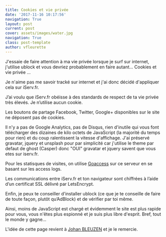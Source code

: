 ```yaml
---
title: Cookies et vie privée
date: '2017-11-16 10:17:56'
navigation: True
layout: post
current: post
cover: assets/images/water.jpg
navigation: True
class: post-template
author: vfleurette
---
```


J'essaie de faire attention à ma vie privée lorsque je surf sur internet, j'utilise ublock et vous devriez probablement en faire autant…
Cookies et vie privée …

Je n'aime pas me savoir tracké sur internet et j'ai donc décidé d'appliquer cela sur iServ.fr.

J’ai voulu que iServ.fr obéisse à des standards de respect de ta vie privée très élevés. Je n’utilise aucun cookie.

Les boutons de partage Facebook, Twitter, Google+ disponibles sur le site ne déposent pas de cookies.

Il n'y a pas de Google Analytics, pas de Disqus, rien d'inutile qui vous font télécharger des dizaines de kilo octets de JavaScript (la majorité du temps pour rien) et du coup ralentissent la vitesse d'affichage.
J'ai préservé gravatar, jquery et unsplash pour par simplicité car j'utilise le theme par defaut de ghost (Casper) donc "OUI" gravatar et jquery savent que vous etes sur iserv.fr.

Pour les statisques de visites, on utilise [Goaccess](https://goaccess.io) sur ce serveur en se basant sur les access logs.

Les communications entre iServ.fr et ton navigateur sont chiffrées à l’aide d’un certificat SSL délivré par LetsEncrypt.

Enfin, je peux te conseiller d'installer ublock (ce que je te conseille de faire de toute façon, plutôt qu’AdBlock) et de vérifier par toi même.

Ainsi, moins de JavaScript est chargé et évidemment le site est plus rapide pour vous, vous n'êtes plus espionné et je suis plus libre d'esprit. Bref, tout le monde y gagne…

L'idée de cette page revient à [Johan BLEUZEN](http://www.johanbleuzen.fr) et je le remercie.

